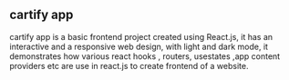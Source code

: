 ## cartify app
cartify app is a basic frontend project created using React.js, it has an interactive  and a responsive web design, with light and dark mode, it demonstrates how various react hooks , routers, usestates ,app content providers etc are use in react.js to create frontend of a website. 
